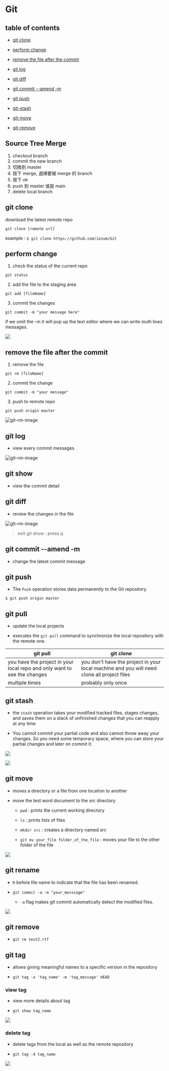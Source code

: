 # Git

## table of contents

- [git clone](#git-clone)

- [perform change](#perform-change)

- [remove the file after the commit](#remove-th-file-after-the-commit)

- [git log](#git-log)

- [git diff](#git-diff)

- [git commit --amend -m](#git-commit---amend--m)

- [git push](#git-push)

- [git-stash](#git-stash)

- [git-move](#git-move)

- [git-remove](#git-remove)

## Source Tree Merge

1. checkout branch
2. commit the new branch
3. 切換到 master
4. 按下 merge, 選擇要被 merge 的 branch
5. 按下 ok
6. push 到 master 或是 main
7. delete local branch

## git clone

download the latest remote repo

```
git clone [remote url]
```

example : `$ git clone https://github.com/iosum/Git`

## perform change

1. check the status of the current repo

```
git status
```

2. add the file to the staging area

```
git add [fileName]
```

3. commit the changes

```
git commit -m "your message here"
```

if we omit the -m it will pop up the text editor where
we can write multi lines messages.

![](images/git-perform-changes.png)

## remove the file after the commit

1. remove the file

```
git rm [fileName]
```

2. commit the change

```
git commit -m "your message"

```

3. push to remote repo

```
git push origin master
```

![git-rm-image](images/git-rm.png)

## git log

- view every commit messages

![git-rm-image](images/git-log.png)

## git show

- view the commit detail

## git diff

- review the changes in the file

![git-rm-image](images/git-diff.png)

> exit git show : press q

## git commit --amend -m

- change the latest commit message

## git push

- The `Push` operation stores data permanently to the Git repository.

`$ git push origin master`

## git pull

- update the local projects

- executes the `git pull` command to synchronize the local repository with the remote one.

| git pull                                                                 | git clone                                                                                  |
| ------------------------------------------------------------------------ | ------------------------------------------------------------------------------------------ |
| you have the project in your local repo and only want to see the changes | you don't have the project in your local machine and you will need clone all project files |
| multiple times                                                           | probably only once                                                                         |

## git stash

- the `stash` operation takes your modified tracked files, stages changes, and saves them on a stack of unfinished changes that you can reapply at any time

- You cannot commit your partial code and also cannot throw away your changes.
  So you need some temporary space, where you can store your partial changes and later on commit it.

![](images/git-stash.png)

![](images/git-stash-2.png)

## git move

- moves a directory or a file from one location to another

- move the test word document to the src directory

  - `pwd` : prints the current working directory

  - `ls` : prints lists of files

  - `mkdir src` : creates a directory named src

  - `git mv your_file folder_of_the_file` : moves your file to the other folder of the file

![](images/git-mv.png)

## git rename

- `R` before file name to indicate that the file has been renamed.

- `git commit -a -m "your_messsage"`

  - `-a` flag makes git commit automatically detect the modified files.

![](images/git-rename.png)

## git remove

- `git rm test2.rtf`

## git tag

- allows giving meaningful names to a specific version in the repository

- `git tag -a 'tag_name' -m 'tag_message' HEAD`

### view tag

- view more details about tag

- `git show tag_name`

![](images/git-tag1.png)

### delete tag

- delete tags from the local as well as the remote repository

- `git tag -d tag_name`

![](images/git-tag2.png)
